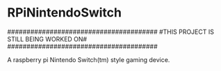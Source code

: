 # RPiNintendoSwitch

#######################################
#THIS PROJECT IS STILL BEING WORKED ON#
#######################################

A raspberry pi Nintendo Switch(tm) style gaming device.
